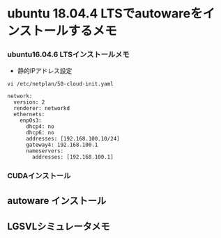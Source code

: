 # ubuntu 18.04.4 LTSでautowareをインストールするメモ

### ubuntu16.04.6 LTSインストールメモ
* 静的IPアドレス設定
```
vi /etc/netplan/50-cloud-init.yaml

network:
  version: 2
  renderer: networkd
  ethernets:
    enp0s3:
      dhcp4: no
      dhcp6: no
      addresses: [192.168.100.10/24]
      gateway4: 192.168.100.1
      nameservers:
        addresses: [192.168.100.1]
```

### CUDAインストール

## autoware インストール
## LGSVLシミュレータメモ